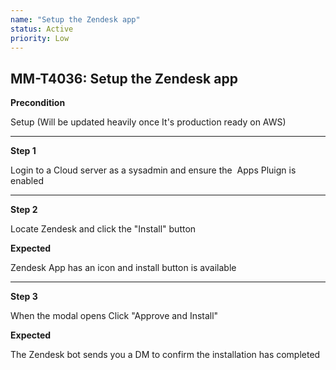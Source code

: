 ```yaml
---
name: "Setup the Zendesk app"
status: Active
priority: Low
---
```


## MM-T4036: Setup the Zendesk app

**Precondition**

Setup (Will be updated heavily once It's production ready on AWS)

---

**Step 1**

Login to a Cloud server as a sysadmin and ensure the  Apps Pluign is enabled

---

**Step 2**

Locate Zendesk and click the "Install" button

**Expected**

Zendesk App has an icon and install button is available 

---

**Step 3**

When the modal opens Click "Approve and Install"

**Expected**

The Zendesk bot sends you a DM to confirm the installation has completed
